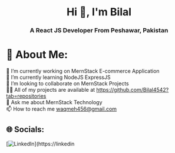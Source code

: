 <h1 align="center">Hi 👋, I'm Bilal</h1>
<h3 align="center">A React JS Developer From Peshawar, Pakistan</h3>

# 💫 About Me:
🔭 I’m currently working on MernStack E-commerce Application<br>🌱 I’m currently learning NodeJS ExpressJS<br>👯 I’m looking to collaborate on MernStack Projects<br>👨‍💻 All of my projects are available at https://github.com/Bilal4542?tab=repositories<br>💬 Ask me about MernStack Technology<br>📫 How to reach me waqmeh456@gmail.com


## 🌐 Socials:
[![LinkedIn](https://img.shields.io/badge/LinkedIn-%230077B5.svg?logo=linkedin&logoColor=white)](https://linkedin
